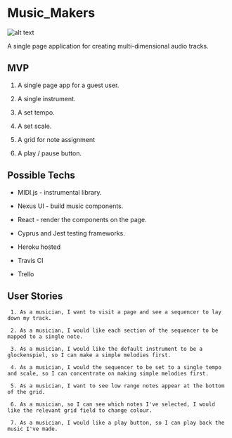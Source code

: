 # Music_Makers

![alt text](https://encrypted-tbn0.gstatic.com/images?q=tbn:ANd9GcTtckVtEtU3hxQwPBpzysiU7Ut3Dqjn-jn7pHz7H6KlLSH0VIsswg&s)

A single page application for creating multi-dimensional audio tracks.

## MVP

1. A single page app for a guest user.

2. A single instrument.

3. A set tempo.

4. A set scale.

5. A grid for note assignment

6. A play / pause button.

## Possible Techs

* MIDI.js - instrumental library.

* Nexus UI - build music components.

* React - render the components on the page.

* Cyprus and Jest testing frameworks.

* Heroku hosted

* Travis CI

* Trello


## User Stories

``` 1. As a musician, I want to visit a page and see a sequencer to lay down my track.```

``` 2. As a musician, I would like each section of the sequencer to be mapped to a single note.```

``` 3. As a musician, I would like the default instrument to be a glockenspiel, so I can make a simple melodies first.```

``` 4. As a musician, I would the sequencer to be set to a single tempo and scale, so I can concentrate on making simple melodies first.```

``` 5. As a musician, I want to see low range notes appear at the bottom of the grid.```

``` 6. As a musician, so I can see which notes I've selected, I would like the relevant grid field to change colour.```

``` 7. As a musician, I would like a play button, so I can play back the music I've made.```
